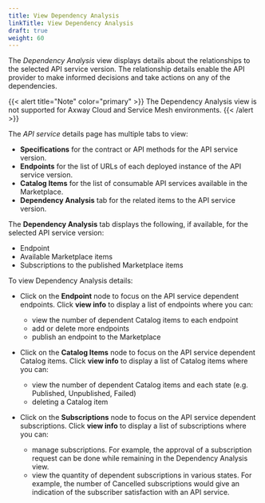 ```yaml
---
title: View Dependency Analysis
linkTitle: View Dependency Analysis
draft: true
weight: 60
---
```

The *Dependency Analysis* view displays details about the relationships to the selected API service version. The relationship details enable the API provider to make informed decisions and take actions on any of the dependencies.

{{< alert title="Note" color="primary" >}}
The Dependency Analysis view is not supported for Axway Cloud and Service Mesh environments.
{{< /alert >}}

The *API service* details page has multiple tabs to view:

* **Specifications** for the contract or API methods for the API service version.
* **Endpoints** for the list of URLs of each deployed instance of the API service version.
* **Catalog Items** for the list of consumable API services available in the Marketplace.
* **Dependency Analysis** tab for the related items to the API service version.

The **Dependency Analysis** tab displays the following, if available, for the selected API service version:

* Endpoint
* Available Marketplace items
* Subscriptions to the published Marketplace items

To view Dependency Analysis details:

* Click on the **Endpoint** node to focus on the API service dependent endpoints. Click **view info** to display a list of endpoints where you can:

    * view the number of dependent Catalog items to each endpoint
    * add or delete more endpoints
    * publish an endpoint to the Marketplace

* Click on the **Catalog Items** node to focus on the API service dependent Catalog items. Click **view info** to display a list of Catalog items where you can:

    * view the number of dependent Catalog items and each state (e.g. Published, Unpublished, Failed)
    * deleting a Catalog item

* Click on the **Subscriptions** node to focus on the API service dependent subscriptions. Click **view info** to display a list of subscriptions where you can:

    * manage subscriptions. For example, the approval of a subscription request can be done while remaining in the Dependency Analysis view.
    * view the quantity of dependent subscriptions in various states. For example, the number of Cancelled subscriptions would give an indication of the subscriber satisfaction with an API service.

